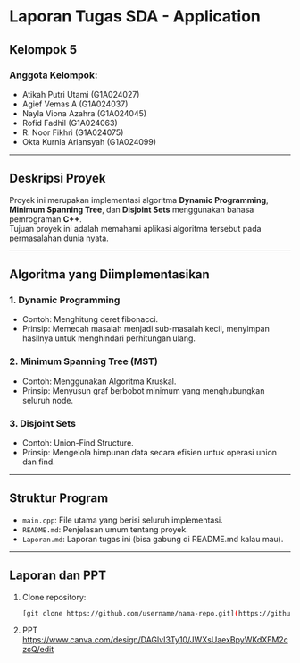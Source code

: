 # Laporan Tugas SDA - Application
## Kelompok 5

### Anggota Kelompok:
- Atikah Putri Utami (G1A024027)
- Agief Vemas A (G1A024037)
- Nayla Viona Azahra (G1A024045)
- Rofid Fadhil (G1A024063)
- R. Noor Fikhri (G1A024075)
- Okta Kurnia Ariansyah (G1A024099)
---

## Deskripsi Proyek
Proyek ini merupakan implementasi algoritma **Dynamic Programming**, **Minimum Spanning Tree**, dan **Disjoint Sets** menggunakan bahasa pemrograman **C++**.  
Tujuan proyek ini adalah memahami aplikasi algoritma tersebut pada permasalahan dunia nyata.

---

## Algoritma yang Diimplementasikan
### 1. Dynamic Programming
- Contoh: Menghitung deret fibonacci.
- Prinsip: Memecah masalah menjadi sub-masalah kecil, menyimpan hasilnya untuk menghindari perhitungan ulang.

### 2. Minimum Spanning Tree (MST)
- Contoh: Menggunakan Algoritma Kruskal.
- Prinsip: Menyusun graf berbobot minimum yang menghubungkan seluruh node.

### 3. Disjoint Sets
- Contoh: Union-Find Structure.
- Prinsip: Mengelola himpunan data secara efisien untuk operasi union dan find.

---

## Struktur Program
- `main.cpp`: File utama yang berisi seluruh implementasi.
- `README.md`: Penjelasan umum tentang proyek.
- `Laporan.md`: Laporan tugas ini (bisa gabung di README.md kalau mau).

---

## Laporan dan PPT
1. Clone repository:
   ```bash
   [git clone https://github.com/username/nama-repo.git](https://github.com/ereanoor/Kelompok5SDA.git)
2. PPT
   https://www.canva.com/design/DAGlvI3Ty10/JWXsUaexBpyWKdXFM2czcQ/edit


